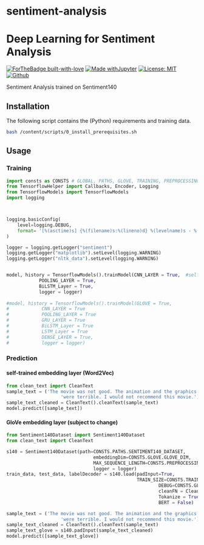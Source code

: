 # sentiment-analysis

# Deep Learning for Sentiment Analysis
[![ForTheBadge built-with-love](http://ForTheBadge.com/images/badges/built-with-love.svg)](https://github.com/NiklasHoltmeyer/sentiment-analysis) [![Made withJupyter](https://img.shields.io/badge/Made%20with-Jupyter-orange?style=for-the-badge&logo=Jupyter)](https://jupyter.org/try)
 [![License: MIT](https://img.shields.io/badge/License-MIT-yellow.svg)](https://opensource.org/licenses/MIT)
 [![Github](https://img.shields.io/badge/Git-Hub-green.svg)](https://github.com/NiklasHoltmeyer/sentiment-analysis)





Sentiment Analysis trained on Sentiment140

## Installation
The following script contains the (Python) requirements and training data.


```bash
bash /content/scripts/0_install_prerequisites.sh
```

## Usage
### Training
```python
import consts as CONSTS # GLOBAL, PATHS, GLOVE, TRAINING, PREPROCESSING
from TensorflowHelper import Callbacks, Encoder, Logging
from TensorflowModels import TensorflowModels
import logging



logging.basicConfig(
    level=logging.DEBUG, 
    format= '[%(asctime)s] {%(filename)s:%(lineno)d} %(levelname)s - %(message)s', #%(asctime)s - %(levelname)s: %(message)s
)

logger = logging.getLogger("sentiment")
logging.getLogger("matplotlib").setLevel(logging.WARNING)
logging.getLogger("nltk_data").setLevel(logging.WARNING)


model, history = TensorflowModels().trainModel(CNN_LAYER = True,  #self-trained word2vec embedding layer
            POOLING_LAYER = True, 
            BiLSTM_Layer = True, 
            logger = logger)
            
#model, history = TensorflowModels().trainModel(GLOVE = True, 
#            CNN_LAYER = True 
#            POOLING_LAYER = True 
#            GRU_LAYER = True 
#            BiLSTM_Layer = True 
#            LSTM_Layer = True 
#            DENSE_LAYER = True,
#            logger = logger)

```
### Prediction
#### self-trained embedding layer (Word2Vec)
```python
from clean_text import CleanText
sample_text = ('The movie was not good. The animation and the graphics '
                    'were terrible. I would not recommend this movie.')
sample_text_cleaned = CleanText().cleanText(sample_text)
model.predict([sample_text])
```

#### GloVe embedding layer (subject to change)
```python
from Sentiment140Dataset import Sentiment140Dataset
from clean_text import CleanText

s140 = Sentiment140Dataset(path=CONSTS.PATHS.SENTIMENT140_DATASET, 
                                embeddingDim=CONSTS.GLOVE.GLOVE_DIM, 
                                MAX_SEQUENCE_LENGTH=CONSTS.PREPROCESSING.MAX_SEQUENCE_LENGTH, 
                                logger = logger)
train_data, test_data, labelDecoder = s140.load(padInput=True, 
                                                TRAIN_SIZE=CONSTS.TRAINING.TRAIN_SIZE, 
                                                        DEBUG=CONSTS.GLOBAL.DEBUG, 
                                                        cleanFN = CleanText().cleanText,
                                                        Tokanize = True,
                                                        BERT = False)

sample_text = ('The movie was not good. The animation and the graphics '
                    'were terrible. I would not recommend this movie.')
sample_text_cleaned = CleanText().cleanText(sample_text)
sample_text_glove = s140.padInput(sample_text_cleaned)
model.predict([sample_text_glove])
```


